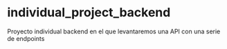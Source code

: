 # individual_project_backend
Proyecto individual backend en el que levantaremos una API con una serie de endpoints
